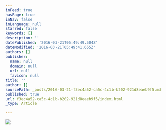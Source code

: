 ```yaml
---
inFeed: true
hasPage: true
inNav: false
inLanguage: null
starred: false
keywords: []
description: ''
datePublished: '2016-03-21T05:49:49.504Z'
dateModified: '2016-03-21T05:49:41.655Z'
authors: []
publisher:
  name: null
  domain: null
  url: null
  favicon: null
title: ''
author: []
sourcePath: _posts/2016-03-21-f3ec4a52-ca5c-4c1b-b202-921d8eaeb9f5.md
published: true
url: f3ec4a52-ca5c-4c1b-b202-921d8eaeb9f5/index.html
_type: Article

---
```

![](https://the-grid-user-content.s3-us-west-2.amazonaws.com/6d4986cf-1ad7-4fcf-bacc-f1f33076c5e7.jpg)
